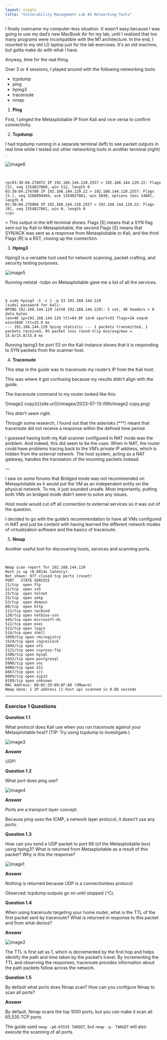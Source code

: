 ```yaml
---
layout: single
title: "Vulnerability Management Lab #2 Networking Tools"
---
```




I finally overcame my computer-less situation. It wasn’t easy because I was going to use my dad’s new MacBook Air for my lab, until I realized that too many programs were incompatible with the M1 architecture.  In the end, I resorted to my old LG laptop just for the lab exercises. It's an old machine, but gotta make do with what I have. 

Anyway, time for the real thing. 

Over 3 or 4 sessions, I played around with the following networking tools:

- tcpdump
- ping
- hping3
- traceroute
- nmap

1. **Ping**

First, I pinged the Metasploitable IP from Kali and vice versa to confirm connectivity.

2. **Tcpdump** 

I had tcpdump running in a separate terminal (left) to see packet outputs in real time while I tested out other networking tools in another terminal (right) . 

![image6]({{site.url}}/images/2023-07-13-fifth/image6.png "tcpdump and hping3")

<pre>
  
</pre>

	<p>03:30:04.276072 IP 192.168.144.128.2557 > 192.168.144.129.22: Flags [S], seq 1354827860, win 512, length 0 
	03:30:04.276780 IP 192.168.144.129.22 > 192.168.144.128.2557: Flags [S.], seq 3288894494, ack 1354827861, win 5840, options [mss 1460], length 0 
	03:30:04.276904 IP 192.168.144.128.2557 > 192.168.144.129.22: Flags [R], seq 1354827861, win 0, length 0
	</p>



\> This output in the left terminal shows: Flags [S] means that a SYN flag sent out by Kali to Metasploitable, the second Flags [S] means that SYN/ACK was sent as a response from Metasploitable to Kali, and the third Flags [R] is a RST, closing up the connection.

3. **Hping3**

Hping3 is a versatile tool used for network scanning, packet crafting, and security testing purposes.

![image5]({{site.url}}/images/2023-07-13-fifth/image5.png)

Running netstat -tulpn on Metasploitable gave me a list of all the services.

<pre>
  
</pre>

	$ sudo hping3 -S -c 1 -p 53 192.168.144.129  
	[sudo] password for kali: 
	HPING 192.168.144.129 (eth0 192.168.144.129): S set, 40 headers + 0 data bytes 
	len=46 ip=192.168.144.129 ttl=64 DF id=0 sport=53 flags=SA seq=0 win=5840 rtt=15.8 ms
	--- 192.168.144.129 hping statistic --- 1 packets transmitted, 1 packets received, 0% packet loss round-trip min/avg/max = 15.8/15.8/15.8 ms
Running hping3 for port 53 on the Kali instance shows that it is responding to SYN packets from the scanner host.



4. **Traceroute**

This step in the guide was to traceroute my router’s IP from the Kali host.

This was where it got confusing because my results didn’t align with the guide.

The traceroute command to my router looked like this: 

![image2 copy]({{site.url}}/images/2023-07-13-fifth/image2 copy.png)

This didn’t seem right. 

Through some research, I found out that the asterisks (***) meant that traceroute did not receive a response within the defined time period.

I guessed having both my Kali scanner configured in NAT mode was the problem. And indeed, this did seem to be the case. When in NAT, the router could have problems tracing back to the VM’s private IP address, which is hidden from the external network. The host system, acting as a NAT gateway, handles the translation of the incoming packets instead.

— 

I saw on some forums that Bridged mode was not recommended on Metasploitable as it would put the VM as an independent entity on the physical network. To me, it just sounded unsafe. Most importantly, putting both VMs on bridged mode didn’t seem to solve any issues. 

Host mode would cut off all connection to external services so it was out of the question.

I decided to go with the guide’s recommendation to have all VMs configured in NAT and just be content with having learned the different network modes of virtualization software and the basics of traceroute.

5. **Nmap** 

Another useful tool for discovering hosts, services and scanning ports.

<pre>
  
</pre>

	Nmap scan report for 192.168.144.129
	Host is up (0.0014s latency).
	Not shown: 977 closed tcp ports (reset)
	PORT   STATE SERVICE
	21/tcp  open ftp
	22/tcp  open ssh
	23/tcp  open telnet
	25/tcp  open smtp
	53/tcp  open domain
	80/tcp  open http
	111/tcp open rpcbind
	139/tcp open netbios-ssn
	445/tcp open microsoft-ds
	512/tcp open exec
	513/tcp open login
	514/tcp open shell
	1099/tcp open rmiregistry
	1524/tcp open ingreslock
	2049/tcp open nfs
	2121/tcp open ccproxy-ftp
	3306/tcp open mysql
	5432/tcp open postgresql
	5900/tcp open vnc
	6000/tcp open X11
	6667/tcp open irc
	8009/tcp open ajp13
	8180/tcp open unknown
	MAC Address: 00:0C:29:89:6F:A9 (VMware)
	Nmap done: 1 IP address (1 host up) scanned in 0.86 seconds


------

### **Exercise 1 Questions**

**Question 1.1**

What protocol does Kali use when you run traceroute against your Metasploitable host? (TIP: Try using tcpdump to investigate.)

![image3]({{site.url}}/images/2023-07-13-fifth/image3.png)

**Answer**

UDP!

**Question 1.2**

What port does ping use? 

![image4]({{site.url}}/images/2023-07-13-fifth/image4.png)

**Answer**

Ports are a transport layer concept. 

Because ping uses the ICMP, a network layer protocol, it doesn’t use any ports.

**Question 1.3**

How can you send a UDP packet to port 69 (of the Metasploitable box) using hping3? What is returned from Metasploitable as a result of this packet? Why is this the response? 

![image1]({{site.url}}/images/2023-07-13-fifth/image1-9253170.png)

**Answer**

Nothing is returned because UDP is a connectionless protocol

Observed: tcpdump outputs go on until stopped (^C). 

**Question 1.4**

When using traceroute targeting your home router, what is the TTL of the first packet sent by traceroute? What is returned in response to this packet and from what device? 

**Answer**

![image2]({{site.url}}/images/2023-07-13-fifth/image2-9253077.png)

The TTL is first set as 1, which is decremented by the first hop and helps identify the path and time taken by the packet’s travel. By incrementing the TTL and observing the responses, traceroute provides information about the path packets follow across the network.

**Question 1.5**

By default what ports does Nmap scan? How can you configure Nmap to scan all ports? 

**Answer**

By default, Nmap scans the top 1000 ports, but you can make it scan all 65,535 TCP ports.

The guide used `nmap -p0-65535 TARGET`, but `nmap -p- TARGET` will also execute the scanning of all ports.